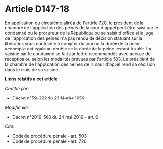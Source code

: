 # Article D147-18

En application du cinquième alinéa de l'article 720, le président de la chambre de l'application des peines de la cour
d'appel peut être saisi par le condamné ou le procureur de la République ou se saisir d'office si le juge de l'application
des peines n'a pas rendu de décision statuant sur la libération sous contrainte à compter du jour où la durée de la peine
accomplie est égale au double de la durée de la peine restant à subir. La saisine par le condamné se fait par lettre
recommandée avec accusé de réception ou selon les modalités prévues par l'article 503. Le président de la chambre de
l'application des peines de la cour d'appel rend sa décision dans le mois de sa saisine.

**Liens relatifs à cet article**

_Codifié par_:

  - Décret n°59-322 du 23 février 1959

_Modifié par_:

  - Décret n°2019-508 du 24 mai 2019 - art. 6

_Cite_:

  - Code de procédure pénale - art. 503
  - Code de procédure pénale - art. 720
